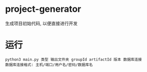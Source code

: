 # project-generator

生成项目初始代码, 以便直接进行开发

# 运行
```
python3 main.py 类型 输出文件夹 groupId artifactId 版本 数据库连接
数据库连接格式: 主机/端口/用户名/密码/数据库名
```
